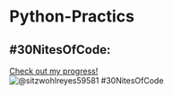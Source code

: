 # Python-Practics

## #30NitesOfCode:
  [Check out my progress!](https://www.codedex.io/@sitzwohlreyes59581/30-nites-of-code)  
  ![@sitzwohlreyes59581 #30NitesOfCode](https://www.codedex.io/api/petStatus?user=sitzwohlreyes59581)
